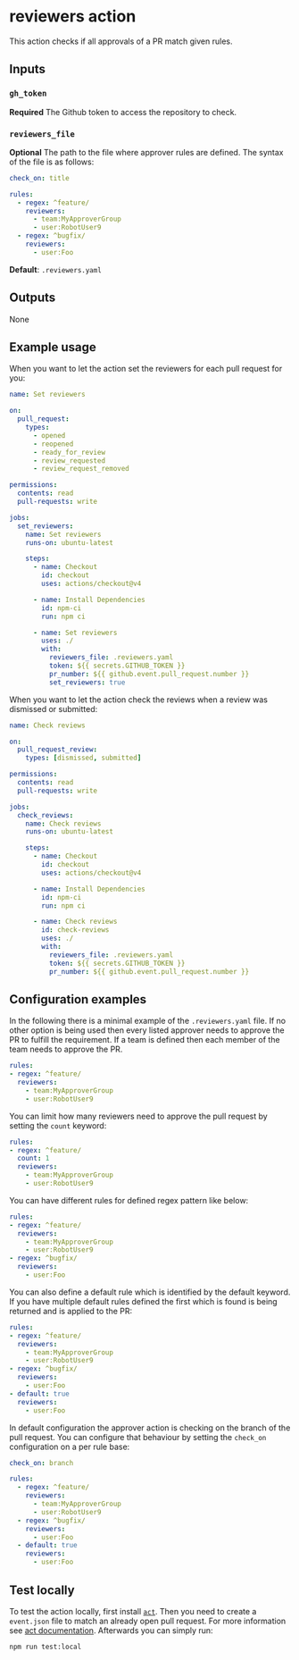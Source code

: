 # reviewers action

This action checks if all approvals of a PR match given rules.

## Inputs

### `gh_token`

**Required** The Github token to access the repository to check.

### `reviewers_file`

**Optional** The path to the file where approver rules are defined. The syntax
of the file is as follows:

```yaml
check_on: title

rules:
  - regex: ^feature/
    reviewers:
      - team:MyApproverGroup
      - user:RobotUser9
  - regex: ^bugfix/
    reviewers:
      - user:Foo
```

**Default**: `.reviewers.yaml`

## Outputs

None

## Example usage

When you want to let the action set the reviewers for each pull request for you:

```yaml
name: Set reviewers

on:
  pull_request:
    types:
      - opened
      - reopened
      - ready_for_review
      - review_requested
      - review_request_removed

permissions:
  contents: read
  pull-requests: write

jobs:
  set_reviewers:
    name: Set reviewers
    runs-on: ubuntu-latest

    steps:
      - name: Checkout
        id: checkout
        uses: actions/checkout@v4

      - name: Install Dependencies
        id: npm-ci
        run: npm ci

      - name: Set reviewers
        uses: ./
        with:
          reviewers_file: .reviewers.yaml
          token: ${{ secrets.GITHUB_TOKEN }}
          pr_number: ${{ github.event.pull_request.number }}
          set_reviewers: true
```

When you want to let the action check the reviews when a review was dismissed or submitted:

```yaml
name: Check reviews

on:
  pull_request_review:
    types: [dismissed, submitted]

permissions:
  contents: read
  pull-requests: write

jobs:
  check_reviews:
    name: Check reviews
    runs-on: ubuntu-latest

    steps:
      - name: Checkout
        id: checkout
        uses: actions/checkout@v4

      - name: Install Dependencies
        id: npm-ci
        run: npm ci

      - name: Check reviews
        id: check-reviews
        uses: ./
        with:
          reviewers_file: .reviewers.yaml
          token: ${{ secrets.GITHUB_TOKEN }}
          pr_number: ${{ github.event.pull_request.number }}
```

## Configuration examples

In the following there is a minimal example of the `.reviewers.yaml` file. If no other option is being used then every listed approver needs to approve the PR to fulfill the requirement. If a team is defined then each member of the team needs to approve the PR.

```yaml
rules:
- regex: ^feature/
  reviewers:
    - team:MyApproverGroup
    - user:RobotUser9
```

You can limit how many reviewers need to approve the pull request by setting the `count` keyword:

```yaml
rules:
- regex: ^feature/
  count: 1
  reviewers:
    - team:MyApproverGroup
    - user:RobotUser9
```

You can have different rules for defined regex pattern like below:

```yaml
rules:
- regex: ^feature/
  reviewers:
    - team:MyApproverGroup
    - user:RobotUser9
- regex: ^bugfix/
  reviewers:
    - user:Foo
```

You can also define a default rule which is identified by the default keyword. If you have multiple default rules defined the first which is found is being returned and is applied to the PR:

```yaml
rules:
- regex: ^feature/
  reviewers:
    - team:MyApproverGroup
    - user:RobotUser9
- regex: ^bugfix/
  reviewers:
    - user:Foo
- default: true
  reviewers:
    - user:Foo
```

In default configuration the approver action is checking on the branch of the pull request. You can configure that behaviour by setting the `check_on` configuration on a per rule base:

```yaml
check_on: branch

rules:
  - regex: ^feature/
    reviewers:
      - team:MyApproverGroup
      - user:RobotUser9
  - regex: ^bugfix/
    reviewers:
      - user:Foo
  - default: true
    reviewers:
      - user:Foo
```

## Test locally

To test the action locally, first install [`act`](https://github.com/nektos/act). Then you need to create a `event.json` file to match an already open pull request. For more information see [act documentation](https://nektosact.com/usage/index.html#skipping-jobs). Afterwards you can simply run:

```bash
npm run test:local
```

